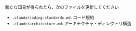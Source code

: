 新たな知見が得られたら、次のファイルを更新してください

- `.claude/coding-standards.md`: コード規約
- `.claude/architecture.md`: アーキテクチャ・ディレクトリ構造
